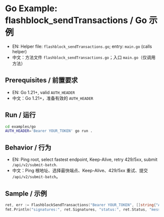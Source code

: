# Go Example: flashblock_sendTransactions / Go 示例

- EN: Helper file: `flashblock_sendTransactions.go`; entry: `main.go` (calls helper)
- 中文：方法文件 `flashblock_sendTransactions.go`；入口 `main.go`（仅调用方法）

## Prerequisites / 前置要求
- EN: Go 1.21+, valid `AUTH_HEADER`
- 中文：Go 1.21+，准备有效的 `AUTH_HEADER`

## Run / 运行
```bash
cd examples/go
AUTH_HEADER='Bearer YOUR_TOKEN' go run .
```

## Behavior / 行为
- EN: Ping root, select fastest endpoint, Keep-Alive, retry 429/5xx, submit `/api/v2/submit-batch`.
- 中文：Ping 根地址、选择最快端点、Keep-Alive、429/5xx 重试、提交 `/api/v2/submit-batch`。

## Sample / 示例
```go
ret, err := FlashblockSendTransactions("Bearer YOUR_TOKEN", []string{"AaBU8zC90i...MAAAAAAAA="}, "")
fmt.Println("signatures:", ret.Signatures, "status:", ret.Status, "message:", ret.Message, "ms:", ret.DurationMs, "ep:", ret.Endpoint)
```
